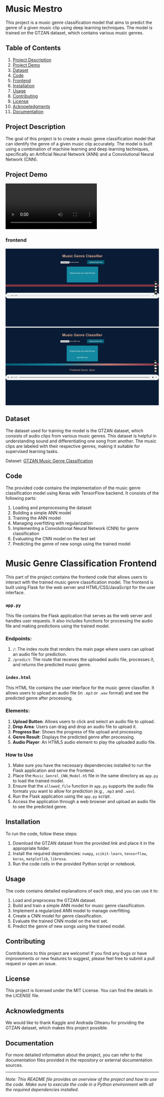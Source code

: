 # Music Mestro

This project is a music genre classification model that aims to predict the genre of a given music clip using deep learning techniques. The model is trained on the GTZAN dataset, which contains various music genres.

## Table of Contents
1. [Project Description](#project-description)
2. [Project Demo](#demo)
3. [Dataset](#dataset)
4. [Code](#code)
5. [Frontend](#frontend)
6. [Installation](#installation)
7. [Usage](#usage)
8. [Contributing](#contributing)
9. [License](#license)
10. [Acknowledgments](#acknowledgments)
11. [Documentation](#documentation)

## Project Description

The goal of this project is to create a music genre classification model that can identify the genre of a given music clip accurately. The model is built using a combination of machine learning and deep learning techniques, specifically an Artificial Neural Network (ANN) and a Convolutional Neural Network (CNN).

## Project Demo
![demov](demo.mp4)
### frontend
![f](f.png)
![f2](f2.png)

## Dataset

The dataset used for training the model is the GTZAN dataset, which consists of audio clips from various music genres. This dataset is helpful in understanding sound and differentiating one song from another. The music clips are labeled with their respective genres, making it suitable for supervised learning tasks.

Dataset: [GTZAN Music Genre Classification](https://www.kaggle.com/andradaolteanu/gtzan-dataset-music-genre-classification)

## Code

The provided code contains the implementation of the music genre classification model using Keras with TensorFlow backend. It consists of the following parts:

1. Loading and preprocessing the dataset
2. Building a simple ANN model
3. Training the ANN model
4. Managing overfitting with regularization
5. Implementing a Convolutional Neural Network (CNN) for genre classification
6. Evaluating the CNN model on the test set
7. Predicting the genre of new songs using the trained model

# Music Genre Classification Frontend

This part of the project contains the frontend code that allows users to interact with the trained music genre classification model. The frontend is built using Flask for the web server and HTML/CSS/JavaScript for the user interface.

### `app.py`

This file contains the Flask application that serves as the web server and handles user requests. It also includes functions for processing the audio file and making predictions using the trained model.

### Endpoints:

1. `/`: The index route that renders the main page where users can upload an audio file for prediction.
2. `/predict`: The route that receives the uploaded audio file, processes it, and returns the predicted music genre.

### `index.html`

This HTML file contains the user interface for the music genre classifier. It allows users to upload an audio file (in `.mp3` or `.wav` format) and see the predicted genre after processing.

### Elements:

1. **Upload Button**: Allows users to click and select an audio file to upload.
2. **Drop Area**: Users can drag and drop an audio file to upload it.
3. **Progress Bar**: Shows the progress of file upload and processing.
4. **Genre Result**: Displays the predicted genre after processing.
5. **Audio Player**: An HTML5 audio element to play the uploaded audio file.

### How to Use

1. Make sure you have the necessary dependencies installed to run the Flask application and serve the frontend.
2. Place the `Music_Genrel_CNN_Model.h5` file in the same directory as `app.py` to load the trained model.
3. Ensure that the `allowed_file` function in `app.py` supports the audio file formats you want to allow for prediction (e.g., `.mp3` and `.wav`).
4. Run the Flask application using the `app.py` script.
5. Access the application through a web browser and upload an audio file to see the predicted genre.


## Installation

To run the code, follow these steps:

1. Download the GTZAN dataset from the provided link and place it in the appropriate folder.
2. Install the required dependencies: `numpy`, `scikit-learn`, `tensorflow`, `keras`, `matplotlib`, `librosa`.
3. Run the code cells in the provided Python script or notebook.

## Usage

The code contains detailed explanations of each step, and you can use it to:

1. Load and preprocess the GTZAN dataset.
2. Build and train a simple ANN model for music genre classification.
3. Implement a regularized ANN model to manage overfitting.
4. Create a CNN model for genre classification.
5. Evaluate the trained CNN model on the test set.
6. Predict the genre of new songs using the trained model.

## Contributing

Contributions to this project are welcome! If you find any bugs or have improvements or new features to suggest, please feel free to submit a pull request or open an issue.

## License

This project is licensed under the MIT License. You can find the details in the LICENSE file.

## Acknowledgments

We would like to thank Kaggle and Andrada Olteanu for providing the GTZAN dataset, which makes this project possible.

## Documentation

For more detailed information about the project, you can refer to the documentation files provided in the repository or external documentation sources.

---

*Note: This README file provides an overview of the project and how to use the code. Make sure to execute the code in a Python environment with all the required dependencies installed.*
